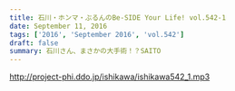 ```yaml
---
title: 石川・ホンマ・ぶるんのBe-SIDE Your Life! vol.542-1
date: September 11, 2016
tags: ['2016', 'September 2016', 'vol.542']
draft: false
summary: 石川さん、まさかの大手術！？SAITO
---
```


http://project-phi.ddo.jp/ishikawa/ishikawa542_1.mp3